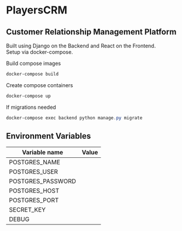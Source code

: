 # PlayersCRM

## Customer Relationship Management Platform

Built using Django on the Backend and React on the Frontend.
<br>
Setup via docker-compose.

Build compose images

```powershell
docker-compose build
```

Create compose containers

```powershell
docker-compose up
```

If migrations needed

```powershell
docker-compose exec backend python manage.py migrate
```

## Environment Variables

| Variable name     | Value |
| ----------------- | ----- |
| POSTGRES_NAME     |       |
| POSTGRES_USER     |       |
| POSTGRES_PASSWORD |       |
| POSTGRES_HOST     |       |
| POSTGRES_PORT     |       |
| SECRET_KEY        |       |
| DEBUG             |       |
